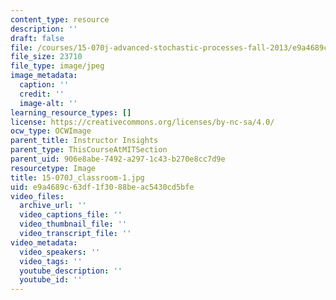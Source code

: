 ```yaml
---
content_type: resource
description: ''
draft: false
file: /courses/15-070j-advanced-stochastic-processes-fall-2013/e9a4689c63df1f3088beac5430cd5bfe_15-070J_classroom-1.jpg
file_size: 23710
file_type: image/jpeg
image_metadata:
  caption: ''
  credit: ''
  image-alt: ''
learning_resource_types: []
license: https://creativecommons.org/licenses/by-nc-sa/4.0/
ocw_type: OCWImage
parent_title: Instructor Insights
parent_type: ThisCourseAtMITSection
parent_uid: 906e8abe-7492-a297-1c43-b270e8cc7d9e
resourcetype: Image
title: 15-070J_classroom-1.jpg
uid: e9a4689c-63df-1f30-88be-ac5430cd5bfe
video_files:
  archive_url: ''
  video_captions_file: ''
  video_thumbnail_file: ''
  video_transcript_file: ''
video_metadata:
  video_speakers: ''
  video_tags: ''
  youtube_description: ''
  youtube_id: ''
---
```

